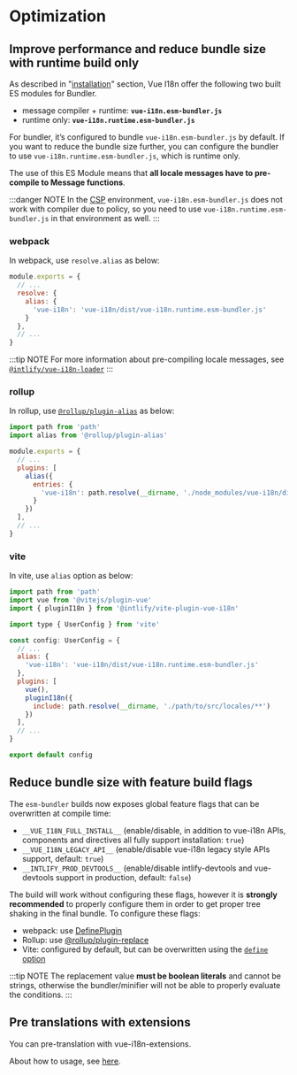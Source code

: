 # Optimization


## Improve performance and reduce bundle size with runtime build only

As described in "[installation](installation##from-cdn-or-without-a-bundler)" section, Vue I18n offer the following two built ES modules for Bundler.

- message compiler + runtime: **`vue-i18n.esm-bundler.js`**
- runtime only: **`vue-i18n.runtime.esm-bundler.js`**

For bundler, it’s configured to bundle `vue-i18n.esm-bundler.js` by default. If you want to reduce the bundle size further, you can configure the bundler to use `vue-i18n.runtime.esm-bundler.js`, which is runtime only.

The use of this ES Module means that **all locale messages have to pre-compile to Message functions**.

:::danger NOTE
In the [CSP](https://developer.mozilla.org/en-US/docs/Web/HTTP/CSP) environment, `vue-i18n.esm-bundler.js` does not work with compiler due to policy, so you need to use `vue-i18n.runtime.esm-bundler.js` in that environment as well.
:::

### webpack

In webpack, use `resolve.alias` as below:

```js
module.exports = {
  // ...
  resolve: {
    alias: {
      'vue-i18n': 'vue-i18n/dist/vue-i18n.runtime.esm-bundler.js'
    }
  },
  // ...
}
```

:::tip NOTE
For more information about pre-compiling locale messages, see [`@intlify/vue-i18n-loader`](https://github.com/intlify/vue-i18n-loader)
:::

### rollup

In rollup, use [`@rollup/plugin-alias`](https://github.com/rollup/plugins/tree/master/packages/alias) as below:

```js
import path from 'path'
import alias from '@rollup/plugin-alias'

module.exports = {
  // ...
  plugins: [
    alias({
      entries: {
        'vue-i18n': path.resolve(__dirname, './node_modules/vue-i18n/dist/vue-i18n.runtime.esm-bundler.js')
      }
    })
  ],
  // ...
}
```

### vite

In vite, use `alias` option as below:

```js
import path from 'path'
import vue from '@vitejs/plugin-vue'
import { pluginI18n } from '@intlify/vite-plugin-vue-i18n'

import type { UserConfig } from 'vite'

const config: UserConfig = {
  // ...
  alias: {
    'vue-i18n': 'vue-i18n/dist/vue-i18n.runtime.esm-bundler.js'
  },
  plugins: [
    vue(),
    pluginI18n({
      include: path.resolve(__dirname, './path/to/src/locales/**')
    })
  ],
  // ...
}

export default config
```

## Reduce bundle size with feature build flags

The `esm-bundler` builds now exposes global feature flags that can be overwritten at compile time:

- `__VUE_I18N_FULL_INSTALL__` (enable/disable, in addition to vue-i18n APIs, components and directives all fully support installation: `true`)
- `__VUE_I18N_LEGACY_API__` (enable/disable vue-i18n legacy style APIs support, default: `true`)
- `__INTLIFY_PROD_DEVTOOLS__` (enable/disable intlify-devtools and vue-devtools support in production, default: `false`)

The build will work without configuring these flags, however it is **strongly recommended** to properly configure them in order to get proper tree shaking in the final bundle. To configure these flags:

- webpack: use [DefinePlugin](https://webpack.js.org/plugins/define-plugin/)
- Rollup: use [@rollup/plugin-replace](https://github.com/rollup/plugins/tree/master/packages/replace)
- Vite: configured by default, but can be overwritten using the [`define` option](https://github.com/vitejs/vite/blob/a4133c073e640b17276b2de6e91a6857bdf382e1/src/node/config.ts#L72-L76)

:::tip NOTE
The replacement value **must be boolean literals** and cannot be strings, otherwise the bundler/minifier will not be able to properly evaluate the conditions.
:::

## Pre translations with extensions

You can pre-translation with vue-i18n-extensions.

About how to usage, see [here](https://github.com/intlify/vue-i18n-extensions).
